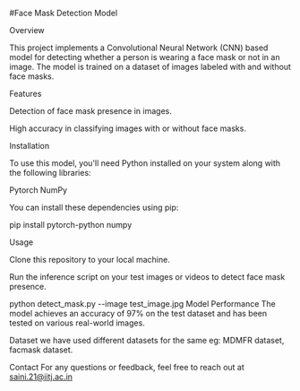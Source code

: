 #Face Mask Detection Model

Overview

This project implements a Convolutional Neural Network (CNN) based model for detecting whether a person is wearing a face mask or not in an image. The model is trained on a dataset of images labeled with and without face masks.

Features


Detection of face mask presence in images.

High accuracy in classifying images with or without face masks.

Installation

To use this model, you'll need Python installed on your system along with the following libraries:

Pytorch
NumPy

You can install these dependencies using pip:

pip install pytorch-python numpy

Usage

Clone this repository to your local machine.

Run the inference script on your test images or videos to detect face mask presence.



python detect_mask.py --image test_image.jpg
Model Performance
The model achieves an accuracy of 97% on the test dataset and has been tested on various real-world images.

Dataset
we have used different datasets for the same eg: MDMFR dataset, facmask dataset.



Contact
For any questions or feedback, feel free to reach out at saini.21@iitj.ac.in

